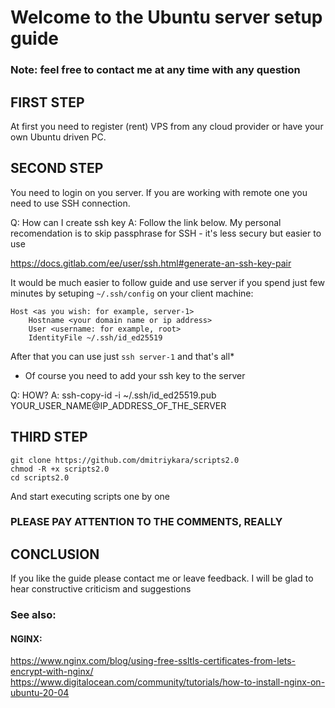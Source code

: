 # Welcome to the Ubuntu server setup guide

### Note: feel free to contact me at any time with any question

## FIRST STEP

At first you need to register (rent) VPS from any cloud provider or have your own Ubuntu driven PC.

## SECOND STEP 
You need to login on you server. If you are working with remote one you need to use SSH connection.

Q: How can I create ssh key
A: Follow the link below. My personal recomendation is to skip passphrase for SSH - it's less secury but easier to use

https://docs.gitlab.com/ee/user/ssh.html#generate-an-ssh-key-pair 


It would be much easier to follow guide and use server if you spend just few minutes by setuping `~/.ssh/config` on your client machine:

```
Host <as you wish: for example, server-1>
	Hostname <your domain name or ip address>
	User <username: for example, root>
	IdentityFile ~/.ssh/id_ed25519
```

After that you can use just `ssh server-1` and that's all*

* Of course you need to add your ssh key to the server

Q: HOW?
A: ssh-copy-id -i ~/.ssh/id_ed25519.pub YOUR_USER_NAME@IP_ADDRESS_OF_THE_SERVER

## THIRD STEP

```
git clone https://github.com/dmitriykara/scripts2.0
chmod -R +x scripts2.0
cd scripts2.0
```

And start executing scripts one by one
### PLEASE PAY ATTENTION TO THE COMMENTS, REALLY

## CONCLUSION

If you like the guide please contact me or leave feedback. I will be glad to hear constructive criticism and suggestions

###  See also:

#### NGINX:
https://www.nginx.com/blog/using-free-ssltls-certificates-from-lets-encrypt-with-nginx/
https://www.digitalocean.com/community/tutorials/how-to-install-nginx-on-ubuntu-20-04
